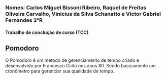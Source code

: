 ### Nomes: Carlos Miguel Bissoni Ribeiro, Raquel de Freitas Oliveira Carvalho, Vinicius da Silva Schanatto e Victor Gabriel Fernandes 3°R

#### Trabalho de conclução de curso (TCC)

## Pomodoro


O Pomodoro é um método de gerenciamento de tempo criado e desenvolvido por Francesco Cirilo nos anos 80. Sendo basicamente um cronômetro para gerenciar sua qualidade de tempo.


